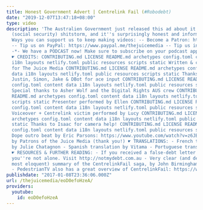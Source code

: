 ```yaml
---
title: Honest Government Advert | Centrelink Fail (#Robodebt)
date: "2019-12-07T13:47:18+08:00"
type: video
description: 'The Australien Government just released this ad about it''s Centrelink
  (social security) shitstorm, and it''s surprisingly honest and informative. -*-
  Ways you can support us to keep making videos: -- Become a Patron: https://www.patreon.com/TheJuiceMedia
  -- Tip us on PayPal: https://www.paypal.me/thejuicemedia -- Tip us in Bitcoin: bc1qevsxr6a8uytqj63fjemdyevjkctnj3tlk3r9cq
  -*- We have a PODCAST now! Make sure to subscribe on your podcast app: https://thejuicemedia.simplecast.com
  ☛ CREDITS: CONTRIBUTING.md LICENSE README.md archetypes config.toml content data
  i18n layouts netlify.toml public resources scripts static Written & created by Giordano
  for The Juice Media CONTRIBUTING.md LICENSE README.md archetypes config.toml content
  data i18n layouts netlify.toml public resources scripts static Thanks to Benna,
  Justin, Simon, Jake & DBot for ace input CONTRIBUTING.md LICENSE README.md archetypes
  config.toml content data i18n layouts netlify.toml public resources scripts static
  Special thanks to Asher Wolf and the Digital Rights AUS crew CONTRIBUTING.md LICENSE
  README.md archetypes config.toml content data i18n layouts netlify.toml public resources
  scripts static Presenter performed by Ellen CONTRIBUTING.md LICENSE README.md archetypes
  config.toml content data i18n layouts netlify.toml public resources scripts static
  Voiceover + Centrelink victim performed by Lucy CONTRIBUTING.md LICENSE README.md
  archetypes config.toml content data i18n layouts netlify.toml public resources scripts
  static Thanks to Isaac for camera help! CONTRIBUTING.md LICENSE README.md archetypes
  config.toml content data i18n layouts netlify.toml public resources scripts static
  Dope outro beat by Eric Parsons: https://www.youtube.com/watch?v=z6JBBuNy8Oo ☛ PRODUCED
  by Patrons of the Juice Media (thank you!) ☛ TRANSLATIONS: - French translation
  by Julie Chatagnon - Spanish translation by Vitama - Portuguese translation by Vitor
  ☛ RESOURCES & FURTHER READING: - If you received a false-debt letter from Centrelink,
  you''re not alone. Visit http://notmydebt.com.au - Very clear (and definitely the
  most eloquent) summary of the CentrelinkFail saga, by John Birmingham: https://medium.com/@JohnBirmingham/you-cant-liquid-paper-a-sucking-chest-wound-but-christian-porter-is-gonna-give-it-the-old-61f1f923849b#.yoexvl43o
  - PedestrianTV also has a great overview of CentrelinkFail: https://www.pedestrian.tv/news/arts-and-culture/heres-the-lowdown-on-the-centrelink-debt-crackdown/d1370da7-6317-4e18-bb05-a45cc71a920b.htm'
publishdate: "2017-01-08T23:36:06.000Z"
url: /thejuicemedia/eoD0efoHzeA/
providers:
  youtube:
    id: eoD0efoHzeA
---
```

